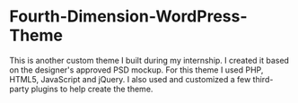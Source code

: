 # Fourth-Dimension-WordPress-Theme
This is another custom theme I built during my internship. I created it based on the designer's approved PSD mockup. For this theme I used PHP, HTML5, JavaScript and jQuery. I also used and customized a few third-party plugins to help create the theme.
